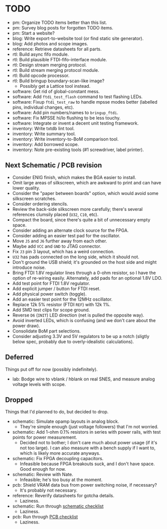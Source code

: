 # TODO

* pm: Organize TODO items better than this list.
* pm: Survey blog posts for forgotten TODO items.
* pm: Start a website?
* blog: Write export-to-website tool (or find static site generator).
* blog: Add photos and scope images.
* reference: Retrieve datasheets for all parts.
* rtl: Build async fifo module.
* rtl: Build plausible FTDI-fifo-interface module.
* rtl: Design stream merging protocol.
* rtl: Build stream merging protocol module.
* rtl: Build opcode processor.
* rtl: Build bringup boundary-scan-like image?
  * Possibly get a Lattice tool instead.
* software: Get rid of global-constant mess.
* software: Add `ftdi_test_flash` command to test flashing LEDs.
* software: Fixup `ftdi_test_raw` to handle mpsse modes better (labelled pins, individual changes, etc).
* software: Add pin numbers/names to `bringup_ftdi`.
* software: Fix MPSSE hi/lo flushing to be less touchy.
* software: Integrate or invent a decent unit testing framework.
* inventory: Write txtdb lint tool.
* inventory: Write summary tool.
* inventory: Write inventory-to-BoM comparison tool.
* inventory: Add borrowed scope.
* inventory: Note pre-existing tools (#1 screwdriver, label printer).

## Next Schematic / PCB revision

* Consider ENIG finish, which makes the BGA easier to install.
* Omit large areas of silkscreen, which are awkward to print and can have lower quality.
* Consider the "paper between boards" option, which would avoid some silkscreen scratches.
* Consider ordering stencils.
* Review the back-side silkscreen more carefully; there's several references clumsily placed (`U32`, `C10`, etc).
* Compact the board, since there's quite a bit of unnecessary empty space.
* Consider adding an alternate clock source for the FPGA.
* Consider adding an easier test pad for the oscillator.
* Move `J5` and `J6` further away from each other.
* Maybe add `VCC` and `GND` to JTAG connector.
* Fix `J3` pin 3 layout, which has a weird connection.
* `U32` has pads connected on the long side, which it should not.
* Don't ground the USB shield; it's grounded on the host side and might introduce noise.
* Bring FTDI 1.8V regulator lines through a 0-ohm resistor, so I have the option of re-wiring easily.  Alternately, add pads for an optional 1.8V LDO.
* Add test point for FTDI 1.8V regulator.
* Add explicit jumper / button for FTDI reset.
* Add physical power switch (toggle).
* Add an easier test point for the 12MHz oscillator.
* Replace 12k 5% resistor (FTDI `REF`) with 12k 1%.
* Add SMD test clips for scope ground.
* Reverse `D6` (`INIT`) LED direction (net is pulled the opposite way).
* Avoid inverted LEDs, which is confusing (and we don't care about the power draw).
* Consolidate BoM part selections.
* Consider adjusting 3.3V and 5V regulators to be up a notch (sligtly below spec, probably due to overly-idealistic calculations).

## Deferred

Things put off for now (possibly indefinitely).

* lab: Bodge wire to vblank / hblank on real SNES, and measure analog voltage levels with scope.

## Dropped

Things that I'd planned to do, but decided to drop.

* schematic: Simulate opamp layouts in analog block.
  * They're simple enough (just voltage followers) that I'm not worried.
* schematic: Add 1-ohm 0.1% resistors in series with power rails, with test points for power measurement.
  * Decided not to bother; I don't care much about power usage (if it's not too large). I can also measure with a bench supply if I want to, which is likely more accurate anyways.
* schematic: Fix FPGA decoupling capacitors.
  * Infeasible because FPGA breakouts suck, and I don't have space.  Good enough for now.
* schematic: Review with Nate.
  * Infeasible; he's too busy at the moment.
* pcb: Shield VRAM data bus from power switching noise, if necessary?
  * It's probably not necessary.
* reference: Reverify datasheets for gotcha details.
  * Laziness.
* schematic: Run through [schematic checklist](https://github.com/azonenberg/pcb-checklist/blob/master/schematic-checklist.md)
  * Laziness.
* pcb: Run through [PCB checklist](https://github.com/azonenberg/pcb-checklist/blob/master/layout-checklist.md)
  * Laziness.
